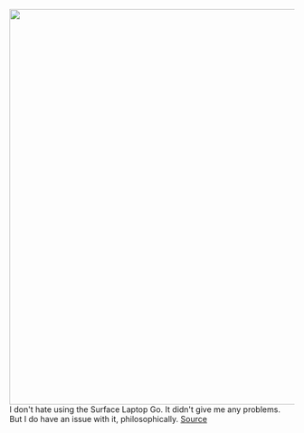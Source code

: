 <img src='https://cdn.vox-cdn.com/thumbor/1-Rn2-XkL1DllzGBbW3x_iZ0xRA=/0x0:2640x1749/1200x675/filters:focal(1279x772:1701x1194)/cdn.vox-cdn.com/uploads/chorus_image/image/67622834/twarren-surfacelaptopgo-25.0.0.jpg' width='700px' /><br/>
I don't hate using the Surface Laptop Go. It didn't give me any problems. But I do have an issue with it, philosophically.
<a href='https://www.theverge.com/21512680/microsoft-surface-laptop-go-review-price-specs-features'> Source <a/>